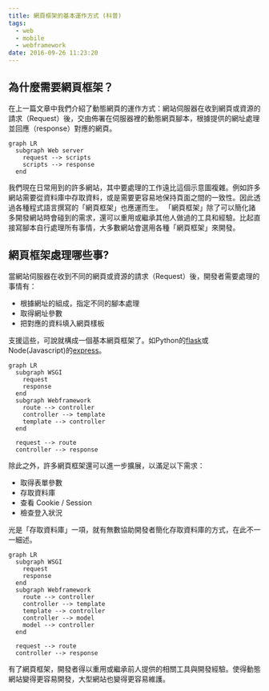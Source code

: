 ```yaml
---
title: 網頁框架的基本運作方式 (科普)
tags:
  - web
  - mobile
  - webframework
date: 2016-09-26 11:23:20
---
```



## 為什麼需要網頁框架？

在上一篇文章中我們介紹了動態網頁的運作方式：網站伺服器在收到網頁或資源的請求（Request）後，交由佈署在伺服器裡的動態網頁腳本，根據提供的網址處理並回應（response）對應的網頁。

```mermaid
graph LR
  subgraph Web server
    request --> scripts
    scripts --> response
  end
```

我們現在日常用到的許多網站，其中要處理的工作遠比這個示意圖複雜。例如許多網站需要從資料庫中存取資料，或是需要更容易地保持頁面之間的一致性。因此透過各種程式語言撰寫的「網頁框架」也應運而生。
「網頁框架」除了可以簡化諸多開發網站時會碰到的需求，還可以重用或繼承其他人做過的工具和經驗。比起直接寫腳本自行處理所有事情，大多數網站會選用各種「網頁框架」來開發。

## 網頁框架處理哪些事?

當網站伺服器在收到不同的網頁或資源的請求（Request）後，開發者需要處理的事情有：

* 根據網址的組成，指定不同的腳本處理
* 取得網址參數
* 把對應的資料填入網頁樣板

支援這些，可說就構成一個基本網頁框架了。如Python的[flask](http://flask.pocoo.org/)或Node(Javascript)的[express](http://expressjs.com/)。

```mermaid
graph LR
  subgraph WSGI
    request
    response
  end
  subgraph Webframework
    route --> controller
    controller --> template
    template --> controller
  end

  request --> route
  controller --> response
```


除此之外，許多網頁框架還可以進一步擴展，以滿足以下需求：

* 取得表單參數
* 存取資料庫
* 查看 Cookie / Session
* 檢查登入狀況

光是「存取資料庫」一項，就有無數協助開發者簡化存取資料庫的方式，在此不一一細述。

```mermaid
graph LR
  subgraph WSGI
    request
    response
  end
  subgraph Webframework
    route --> controller
    controller --> template
    template --> controller
    controller --> model
    model --> controller
  end

  request --> route
  controller --> response
```

有了網頁框架，開發者得以重用或繼承前人提供的相關工具與開發經驗。使得動態網站變得更容易開發，大型網站也變得更容易維護。
